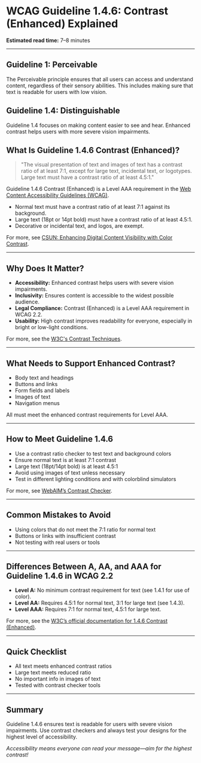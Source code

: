 <!--
title: 1.4.6 - Contrast (Enhanced)
series: Making the Web Accessible for All
description: A practical guide to WCAG Guideline 1.4.6 (Contrast Enhanced)—what it means, why it matters, and how to ensure text is readable for users with low vision.
keywords: wcag 1.4.6, contrast enhanced, accessibility, web standards, color contrast, low vision
image: WCAG-Series-1.4.6.png
imageAlt: Blue text on yellow background saying, "Web Content Accessibiilty Guiedlines (WCAG) 1.4.6 Explained, Contrast (Enhanced)"
status: published
date: 2025-07-01
excerpt: This guideline ensures text is readable for users with low vision by enhancing contrast.
next: /wcag/WCAG-Guideline-1-4-7-Low-or-No-Background-Audio-Explained, Guideline 1.4.7 - Low or No Background Audio
previous: /wcag/WCAG-Guideline-1-4-5-Images-of-Text-Explained, Guideline 1.4.5 - Images of Text
-->

# **WCAG Guideline 1.4.6: Contrast (Enhanced) Explained**

**Estimated read time:** 7–8 minutes

---

## **Guideline 1: Perceivable**

The Perceivable principle ensures that all users can access and understand content, regardless of their sensory abilities. This includes making sure that text is readable for users with low vision.

## **Guideline 1.4: Distinguishable**

Guideline 1.4 focuses on making content easier to see and hear. Enhanced contrast helps users with more severe vision impairments.

## **What Is Guideline 1.4.6 Contrast (Enhanced)?**

> "The visual presentation of text and images of text has a contrast ratio of at least 7:1, except for large text, incidental text, or logotypes. Large text must have a contrast ratio of at least 4.5:1."

Guideline 1.4.6 Contrast (Enhanced) is a Level AAA requirement in the [Web Content Accessibility Guidelines (WCAG)](https://www.w3.org/WAI/WCAG22/quickref/#contrast-enhanced).

- Normal text must have a contrast ratio of at least 7:1 against its background.
- Large text (18pt or 14pt bold) must have a contrast ratio of at least 4.5:1.
- Decorative or incidental text, and logos, are exempt.

For more, see [CSUN: Enhancing Digital Content Visibility with Color Contrast](https://news.csun.edu/accessibility/enhancing-digital-content-visibility-with-color-contrast/).

---

## **Why Does It Matter?**

- **Accessibility:** Enhanced contrast helps users with severe vision impairments.
- **Inclusivity:** Ensures content is accessible to the widest possible audience.
- **Legal Compliance:** Contrast (Enhanced) is a Level AAA requirement in WCAG 2.2.
- **Usability:** High contrast improves readability for everyone, especially in bright or low-light conditions.

For more, see the [W3C's Contrast Techniques](https://www.w3.org/WAI/WCAG22/Techniques/general/G17).

---

## **What Needs to Support Enhanced Contrast?**

- Body text and headings
- Buttons and links
- Form fields and labels
- Images of text
- Navigation menus

All must meet the enhanced contrast requirements for Level AAA.

---

## **How to Meet Guideline 1.4.6**

- Use a contrast ratio checker to test text and background colors
- Ensure normal text is at least 7:1 contrast
- Large text (18pt/14pt bold) is at least 4.5:1
- Avoid using images of text unless necessary
- Test in different lighting conditions and with colorblind simulators

For more, see [WebAIM’s Contrast Checker](https://webaim.org/resources/contrastchecker/).

---

## **Common Mistakes to Avoid**

- Using colors that do not meet the 7:1 ratio for normal text
- Buttons or links with insufficient contrast
- Not testing with real users or tools

---

## **Differences Between A, AA, and AAA for Guideline 1.4.6 in WCAG 2.2**

- **Level A:** No minimum contrast requirement for text (see 1.4.1 for use of color).
- **Level AA:** Requires 4.5:1 for normal text, 3:1 for large text (see 1.4.3).
- **Level AAA:** Requires 7:1 for normal text, 4.5:1 for large text.

For more, see the [W3C’s official documentation for 1.4.6 Contrast (Enhanced)](https://www.w3.org/WAI/WCAG22/Understanding/contrast-enhanced.html).

---

## **Quick Checklist**

- All text meets enhanced contrast ratios
- Large text meets reduced ratio
- No important info in images of text
- Tested with contrast checker tools

---

## **Summary**

Guideline 1.4.6 ensures text is readable for users with severe vision impairments. Use contrast checkers and always test your designs for the highest level of accessibility.

*Accessibility means everyone can read your message—aim for the highest contrast!*
